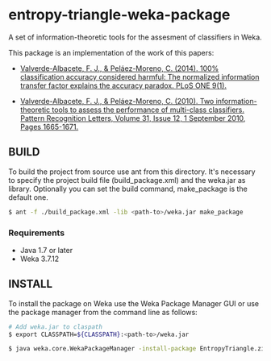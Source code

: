 # entropy-triangle-weka-package
A set of information-theoretic tools for the assesment of classifiers in Weka.

This package is an implementation of the work of this papers:

* [Valverde-Albacete, F. J., & Peláez-Moreno, C. (2014).
 100% classification accuracy considered harmful:
 The normalized information transfer factor explains the accuracy paradox.
 PLoS ONE 9(1).](http://dx.doi.org/10.1371/journal.pone.0084217)
 
* [Valverde-Albacete, F. J., & Peláez-Moreno, C. (2010).
 Two information-theoretic tools to assess the performance of multi-class classifiers.
 Pattern Recognition Letters, Volume 31, Issue 12, 1 September 2010, Pages 1665-1671.](http://dx.doi.org/10.1016/j.patrec.2010.05.017)

## BUILD

To build the project from source use ant from this directory. 
It's necessary to specify the project build file (build_package.xml) and the weka.jar as library. 
Optionally you can set the build command, make_package is the default one.

```bash
$ ant -f ./build_package.xml -lib <path-to>/weka.jar make_package
```

### Requirements
- Java 1.7 or later
- Weka 3.7.12

## INSTALL

To install the package on Weka use the Weka Package Manager GUI
or use the package manager from the command line as follows:

```bash
# Add weka.jar to claspath
$ export CLASSPATH=${CLASSPATH}:<path-to>/weka.jar

$ java weka.core.WekaPackageManager -install-package EntropyTriangle.zip
```
